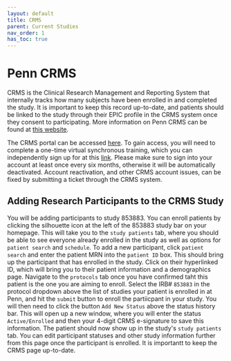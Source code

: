 ```yaml
---
layout: default
title: CRMS
parent: Current Studies
nav_order: 1
has_toc: true
---
```


# Penn CRMS
CRMS is the Clinical Research Management and Reporting System that internally tracks how many subjects have been enrolled in and completed the study. It is important to keep this record up-to-date, and patients should be linked to the study through their EPIC profile in the CRMS system once they consent to participating. More information on Penn CRMS can be found at [this website](https://www.med.upenn.edu/clinicalresearch/penncrms.html).

The CRMS portal can be accessed [here](https://pennctms.pmacs.upenn.edu/velos/jsp/ereslogin.jsp). To gain access, you will need to complete a one-time virtual synchronous training, which you can independently sign up for at this [link](https://www.myworkday.com/upenn/learning/course/9b2946e933d910019925e1be816b0000?type=9882927d138b100019b6a2df1a46018b). Please make sure to sign into your account at least once every six months, otherwise it will be automatically deactivated. Account reactivation, and other CRMS account issues, can be fixed by submitting a ticket through the CRMS system.

## Adding Research Participants to the CRMS Study
You will be adding participants to study 853883. You can enroll patients by clicking the silhouette icon at the left of the 853883 study bar on your homepage. This will take you to the `study patients` tab, where you should be able to see everyone already enrolled in the study as well as options for `patient search` and `schedule`. To add a new participant, click `patient search` and enter the patient MRN into the `patient ID` box. This should bring up the participant that has enrolled in the study. Click on their hyperlinked ID, which will bring you to their patient information and a demographics page. Navigate to the `protocols` tab once you have confirmed taht this patient is the one you are aiming to enroll. Select the IRB# `853883` in the protocol dropdown above the list of studies your patient is enrolled in at Penn, and hit the `submit` button to enroll the partiicpant in your study. You will then need to click the button `Add New Status` above the status history bar. This will open up a new window, where you will enter the status `Active/Enrolled` and then your 4-digit CRMS e-signature to save this information. The patient should now show up in the study's `study patients` tab. You can edit participant statuses and other study information further from this page once the participant is enrolled. It is importantt to keep the CRMS page up-to-date.
